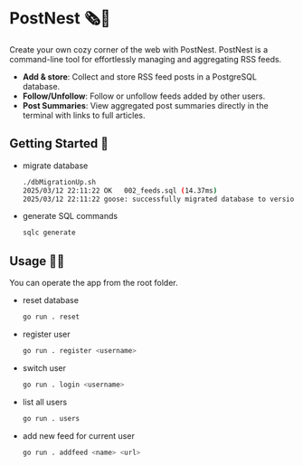 # PostNest 🗞️🪺

Create your own cozy corner of the web with PostNest. PostNest is a command-line tool for effortlessly managing and aggregating RSS feeds. 

- **Add & store**: Collect and store RSS feed posts in a PostgreSQL database.
- **Follow/Unfollow**: Follow or unfollow feeds added by other users.
- **Post Summaries**: View aggregated post summaries directly in the terminal with links to full articles.

## Getting Started 💫

* migrate database
  ```sh
  ./dbMigrationUp.sh
  2025/03/12 22:11:22 OK   002_feeds.sql (14.37ms)
  2025/03/12 22:11:22 goose: successfully migrated database to version: 2

* generate SQL commands
  ```sh
  sqlc generate

## Usage 🧑‍💻

You can operate the app from the root folder.

* reset database
   ```sh
   go run . reset

* register user
  ```sh
  go run . register <username>

* switch user
  ```sh
  go run . login <username>

* list all users
  ```sh
  go run . users

* add new feed for current user
  ```sh
  go run . addfeed <name> <url>


